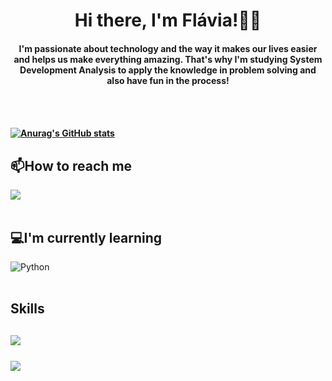 <h1 align="center">Hi there, I'm Flávia!🐱‍💻</h1> 




<h4 align="center"> I'm passionate about technology and the way it makes our lives easier and helps us make everything amazing.
That's why I'm studying System Development Analysis to apply the knowledge in problem solving and also have fun in the process!<h4/>
<br><br/>
  
[![Anurag's GitHub stats](https://github-readme-stats.vercel.app/api?username=morganapimentel&show_icons=true&theme=radical)](https://github.com/anuraghazra/github-readme-stats)


## 📫How to reach me
[<img src = 'https://img.shields.io/badge/LinkedIn-0077B5?style=for-the-badge&logo=linkedin&logoColor=white'>](https://www.linkedin.com/in/flavia-pimentel2019)
<br><br/>


## 💻I'm currently learning 
![Python](https://img.shields.io/badge/Python-FFD43B?style=for-the-badge&logo=python&logoColor=blue)
<br><br/>



<h2>Skills<h2/>
<img src='https://img.shields.io/badge/HTML5-E34F26?style=for-the-badge&logo=html5&logoColor=white'>
<br><br/>
<img src='https://img.shields.io/badge/CSS3-1572B6?style=for-the-badge&logo=css3&logoColor=white'>







